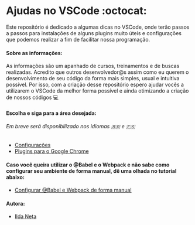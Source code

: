 # Ajudas no VSCode :octocat:

Este repositório é dedicado a algumas dicas no VSCode, onde terão passos a passos para instalações de alguns plugins muito úteis e configurações que podemos realizar a fim de facilitar nossa programação.

#### Sobre as informações:

As informações são um apanhado de cursos, treinamentos e de buscas realizadas.
Acredito que outros desenvolvedor@s assim como eu querem o desenvolvimento de seu código da forma mais simples, usual e intuitiva possível. Por isso, com a criação desse repositório espero ajudar vocês a utilizarem o VSCode da melhor forma possível e ainda otimizando a criação de nossos códigos :computer:

#### Escolha e siga para a área desejada:
###### Em breve será disponibilizado nos idiomas :brazil: e :es:

+ [Configurações](https://github.com/ildasilva/help-on-vscode/tree/master/Configuracoes)
+ [Plugins para o Google Chrome](https://github.com/ildasilva/help-on-vscode/tree/master/Extensoes%20Google%20Chome)

#### Caso você queira utilizar o @Babel e o Webpack e não sabe como configurar seu ambiente de forma manual, dê uma olhada no tutorial abaixo:

+ [Configurar @Babel e Webpack de forma manual](https://gist.github.com/ildasilva/16b81907fa2c16c95ffd215b0f59833a)

#### Autora:

+ [Ilda Neta](https://www.linkedin.com/in/ildaneta/)

